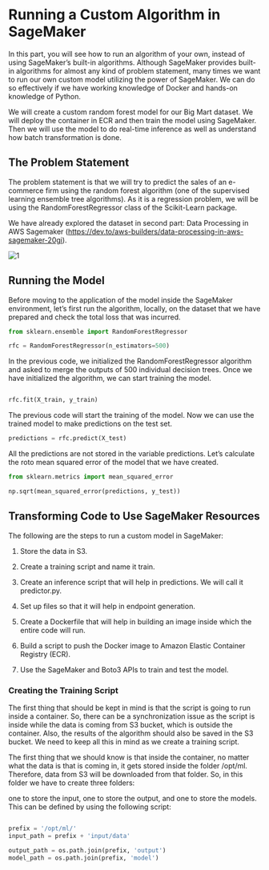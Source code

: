
# Running a Custom Algorithm in SageMaker

In this part, you will see how to run an algorithm of your own, instead of using SageMaker’s built-in algorithms. Although SageMaker provides built-in algorithms for almost any kind of problem statement, many times we want to run our own custom model utilizing the power of SageMaker. We can do so effectively if we have
working knowledge of Docker and hands-on knowledge of Python.

We will create a custom random forest model for our Big Mart dataset. We will deploy the container in ECR and then train the model using SageMaker. Then we will use the model to do real-time inference as well as understand how batch transformation is done.


## The Problem Statement

The problem statement is that we will try to predict the sales of an e-commerce firm using the random forest algorithm (one of the supervised learning ensemble tree algorithms). As it is a regression problem, we will be using the RandomForestRegressor class of the Scikit-Learn package.

We have already explored the dataset in second part: Data Processing in AWS Sagemaker (https://dev.to/aws-builders/data-processing-in-aws-sagemaker-20gi). 


![1](https://user-images.githubusercontent.com/23625821/122001307-6ce7c980-cdb0-11eb-9170-cee5b744fa69.png)

## Running the Model

Before moving to the application of the model inside the SageMaker environment, let’s first run the algorithm, locally, on the dataset that we have prepared and check the total loss that was incurred.

```py
from sklearn.ensemble import RandomForestRegressor

rfc = RandomForestRegressor(n_estimators=500)

```

In the previous code, we initialized the RandomForestRegressor algorithm and asked to merge the outputs of 500 individual decision trees. Once we have initialized the algorithm, we can start training the model.

```py

rfc.fit(X_train, y_train)

```

The previous code will start the training of the model. Now we can use the trained
model to make predictions on the test set.

```py
predictions = rfc.predict(X_test)
```

All the predictions are not stored in the variable predictions. Let’s calculate the roto
mean squared error of the model that we have created.

```py
from sklearn.metrics import mean_squared_error

np.sqrt(mean_squared_error(predictions, y_test))
```

## Transforming Code to Use SageMaker Resources

The following are the steps to run a custom model in SageMaker:

1. Store the data in S3.
2. Create a training script and name it train.
3. Create an inference script that will help in predictions. We will call it predictor.py.

4. Set up files so that it will help in endpoint generation.
5. Create a Dockerfile that will help in building an image inside which the entire code will run.

6. Build a script to push the Docker image to Amazon Elastic Container Registry (ECR).
7. Use the SageMaker and Boto3 APIs to train and test the model.


### Creating the Training Script

The first thing that should be kept in mind is that the script is going to run inside a container. So, there can be a synchronization issue as the script is inside while the data is coming from S3 bucket, which is outside the container. Also, the results of the algorithm should also be saved in the S3 bucket. We need to keep all this in mind as we create a training script.

The first thing that we should know is that inside the container, no matter what the data is that is coming in, it gets stored inside the folder /opt/ml. Therefore, data from S3 will be downloaded from that folder. So, in this folder we have to create three folders:

one to store the input, one to store the output, and one to store the models. This can be defined by using the following script:

```py

prefix = '/opt/ml/'
input_path = prefix + 'input/data'

output_path = os.path.join(prefix, 'output')
model_path = os.path.join(prefix, 'model')

```


